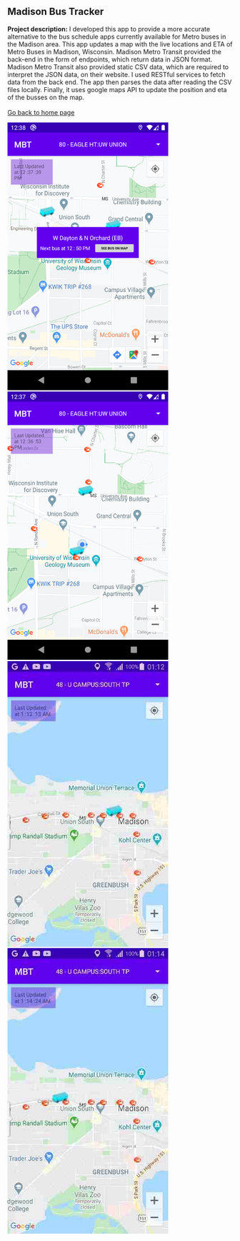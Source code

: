 ## Madison Bus Tracker

**Project description:** I developed this app to provide a more accurate alternative to the bus schedule apps currently available for Metro buses in the Madison area. This app updates a map with the live locations and ETA of Metro Buses in Madison, Wisconsin. Madison Metro Transit provided the back-end in the form of endpoints, which return data in JSON format. Madison Metro Transit also provided static CSV data, which are required to interpret the JSON data, on their website. I used RESTful services to fetch data from the back end. The app then parses the data after reading the CSV files locally. Finally, it uses google maps API to update the position and eta of the busses on the map.
<br/><br/>
[Go back to home page](https://sam-ramakrishnan.github.io/)

<img src="images/2.png?raw=true" width="360"/> <img src="images/1.png?raw=true" width="360"/> 
<img src="images/3.png?raw=true"/> <img src="images/4.png?raw=true"/>





